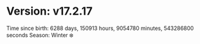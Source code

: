 # Version: v17.2.17
Time since birth: 6288 days, 150913 hours, 9054780 minutes, 543286800 seconds
Season: Winter ❄️

